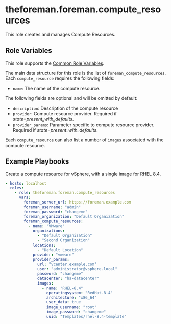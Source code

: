 theforeman.foreman.compute_resources
====================================

This role creates and manages Compute Resources.

Role Variables
--------------

This role supports the [Common Role Variables](https://github.com/theforeman/foreman-ansible-modules/blob/develop/README.md#common-role-variables).

The main data structure for this role is the list of `foreman_compute_resources`. Each `compute_resource` requires the following fields:

- `name`: The name of the compute resource.

The following fields are optional and will be omitted by default:

- `description`: Description of the compute resource
- `provider`: Compute resource provider. Required if *state=present_with_defaults*.
- `provider_params`: Parameter specific to compute resource provider. Required if *state=present_with_defaults*.

Each `compute_resource` can also list a number of `images` associated with the compute resource.

Example Playbooks
-----------------

Create a compute resource for vSphere, with a single image for RHEL 8.4.

```yaml
- hosts: localhost
  roles:
    - role: theforeman.foreman.compute_resources
      vars:
        foreman_server_url: https://foreman.example.com
        foreman_username: "admin"
        foreman_password: "changeme"
        foreman_organization: "Default Organization"
        foreman_compute_resources:
          - name: "VMware"
            organizations:
              - "Default Organization"
              - "Second Organization"
            locations:
              - "Default Location"
            provider: "vmware"
            provider_params:
              url: "vcenter.example.com"
              user: "administrator@vsphere.local"
              password: "changeme"
              datacenter: "ha-datacenter"
              images:
                - name: "RHEL-8.4"
                  operatingsystem: "RedHat-8.4"
                  architecture: "x86_64"
                  user_data: true
                  image_username: "root"
                  image_password: "changeme"
                  uuid: "Templates/rhel-8.4-template"
```
